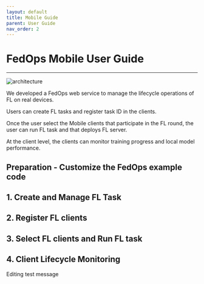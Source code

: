 ```yaml
---
layout: default
title: Mobile Guide
parent: User Guide
nav_order: 2
---
```


# FedOps Mobile User Guide

-----
![architecture](../../img/mobile_scenario.png) <br>

We developed a FedOps web service to manage the lifecycle operations of FL on real devices.

Users can create FL tasks and register task ID in the clients.

Once the user select the Mobile clients that participate in the FL round, the user can run FL task and that deploys FL server.

<!-- As FL is performed, the user monitors local and global model performances and manage/download global model through the web interface. -->

At the client level, the clients can monitor training progress and local model performance.


## Preparation - Customize the FedOps example code

## 1. Create and Manage FL Task


## 2. Register FL clients


## 3. Select FL clients and Run FL task


<!-- ## 4. FL lifecycle Monitoring by FedOps Web -->


## 4. Client Lifecycle Monitoring

Editing test message
